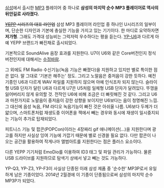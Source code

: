 [삼성](%EC%82%BC%EC%84%B1.md)에서 출시한 [MP3](MP3.md) 플레이어 중 하나로 **삼성의 마지막 순수
MP3 플레이어로 역사의 뒤안길로 사라졌다.**

<del>[YEPP](YEPP.md) 시리즈의 대표 라인업</del> 삼성 MP3 플레이어 라인업 중 하나인 U시리즈의 일부이며,
단순한 디자인과 기본에 충실한 기능을 가지고 있는 기기이다. 한 마디로 요약하자면 **저가형**. 그래도 가격대 성능비는 그럭저럭 우수하다는
평을 듣는다. [YP-U6](YP-U6.md)과 다르게 아예 YEPP 브랜드가 빠진채로 출시되었다.

기본적으로 SoundAlive 음장 효과를 지원한다. U7이 U6와 같은 Core버전인지 정식버전인지에 대해서는
[수정바람](%EC%88%98%EC%A0%95%EB%B0%94%EB%9E%8C.md).

그 외에도 FM Radio 수신기능(녹음 기능은 빠졌다)을 지원하고 있지만 별로 특이한 점은 없다. 말 그대로 '기본은 해주는' 정도.
그리고 노말음은 중저음이 강한 듯하다. 예전기종인 U6과 다르게 WAV 파일를 지원하지 않으며 아예 인식조차 되지 않는다. 슬라이형 USB
단자가 달린 U6과 다르게 U7은 U5처럼 일체형 USB 단자가 달려있다. 뚜껑을 잃어버리지 않게 유의할 것. 전작인 U6에 비해 조금은 더
빠릿해진 것 같다. 그리고 U6과 마찬가지로 노말음이 중저음이 강한 성향을 보이지만 U6보다는 음이 청명해진 느낌. 그 대신에 음성 녹음,
FM 라디오 녹음기능이 빠진 것은 아쉬울 나름. U6보다 두께가 더 얇으며, 스마트폰처럼 재생도중 이어폰을 잭에서 빼는 경우와 동시에 재생이
일시중지되는 기능이 추가로 탑재되었다.  

피트니스 기능 및 팝콘(POPCon)이라는 4장짜리 gif 애니메이션(…)을 지원한다며 광고를 하지만 사실상 잉여 기능에 가깝기 때문에 별로
신경쓸 필요 없다. 다만 팝콘이 나오는 공간을 활용하여 작게나마 앨범아트를 지원한다는 점은 플러스 요소이다.

다른 YEPP 기기처럼 EmoDio를 이용하여 ID3 태그 및 파일 관리가 가능하다. 물론 USB 드라이브를 지원하므로 탐색기 상에서 넣고
빼는 것도 가능하다.

YP-Q3, YP-Z3, YP-F3이 사실상 단종된 이래 삼성 제품 중 '순수한' MP3P로서 유일하게 남은 기종이었다. 2014년 2월경에
이 기종이 단종됨으로써 삼성의 마지막 순수 MP3P가 되었다.

